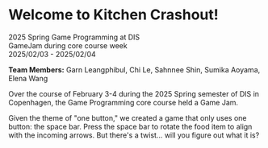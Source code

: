 # Welcome to Kitchen Crashout!
2025 Spring Game Programming at DIS   
GameJam during core course week   
2025/02/03 - 2025/02/04   

**Team Members:** Garn Leangphibul, Chi Le, Sahnnee Shin, Sumika Aoyama, Elena Wang   


Over the course of February 3-4 during the 2025 Spring semester of DIS in Copenhagen, the Game Programming core course held a Game Jam.

Given the theme of "one button," we created a game that only uses one button: the space bar. Press the space bar to rotate the food item to align with the incoming arrows. But there's a twist... will you figure out what it is?
